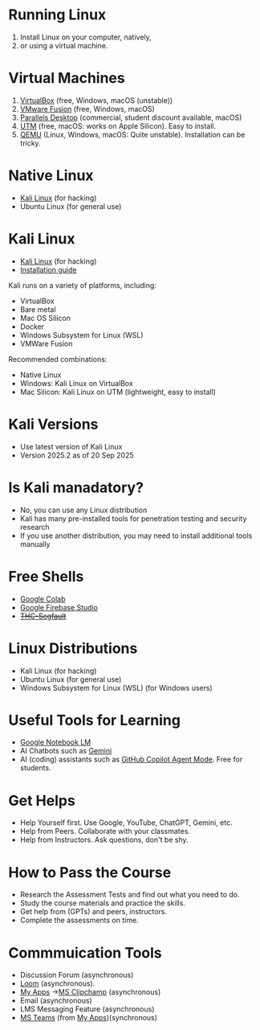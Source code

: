 # Running Linux 

1. Install Linux on your computer, natively, 
2. or using a virtual machine.

# Virtual Machines

1. [VirtualBox](https://www.virtualbox.org/) (free, Windows, macOS (unstable))
2. [VMware Fusion](https://www.vmware.com/products/desktop-hypervisor/workstation-and-fusion) (free, Windows, macOS)
3. [Parallels Desktop](https://www.parallels.com/products/desktop/) (commercial, student discount available, macOS)
4. [UTM](https://mac.getutm.app/) (free, macOS: works on Apple Silicon). Easy to install.
5. [QEMU](https://www.qemu.org/download/) (Linux, Windows, macOS: Quite unstable). Installation can be tricky.

# Native Linux

- [Kali Linux](https://www.kali.org/) (for hacking)
- Ubuntu Linux (for general use)

# Kali Linux

- [Kali Linux](https://www.kali.org/) (for hacking)
- [Installation guide](https://www.kali.org/get-kali/#kali-platforms)

Kali runs on a variety of platforms, including:
- VirtualBox
- Bare metal
- Mac OS Silicon
- Docker
- Windows Subsystem for Linux (WSL)
- VMWare Fusion

Recommended combinations: 

- Native Linux
- Windows: Kali Linux on VirtualBox
- Mac Silicon: Kali Linux on UTM (lightweight, easy to install)

# Kali Versions

- Use latest version of Kali Linux
- Version 2025.2 as of 20 Sep 2025

# Is Kali manadatory?

- No, you can use any Linux distribution
- Kali has many pre-installed tools for penetration testing and security research
- If you use another distribution, you may need to install additional tools manually

# Free Shells

- [Google Colab](https://colab.research.google.com/)
- [Google Firebase Studio](https://studio.firebase.google.com/)
- ~~[THC-Segfault](https://www.thc.org/segfault/)~~


# Linux Distributions

- Kali Linux (for hacking)
- Ubuntu Linux (for general use)
- Windows Subsystem for Linux (WSL) (for Windows users)

# Useful Tools for Learning 

- [Google Notebook LM](https://notebooklm.google.com/)
- AI Chatbots such as [Gemini](https://gemini.google.com/)
- AI (coding) assistants such as [GitHub Copilot Agent Mode](https://github.com/features/copilot). Free for students.

# Get Helps 

- Help Yourself first. Use Google, YouTube, ChatGPT, Gemini, etc.
- Help from Peers. Collaborate with your classmates.
- Help from Instructors. Ask questions, don't be shy.


# How to Pass the Course

- Research the Assessment Tests and find out what you need to do. 
- Study the course materials and practice the skills.
- Get help from (GPTs) and peers, instructors.
- Complete the assessments on time.

# Commmuication Tools

- Discussion Forum (asynchronous)
- [Loom](https://loom.com) (asynchronous). 
- [My Apps](https://myapps.microsoft.com/) →[MS Clipchamp](https://www.microsoft.com/en/microsoft-365/clipchamp?market=af) (asynchronous)
- Email (asynchronous)
- LMS Messaging Feature (asynchronous)
- [MS Teams](https://www.microsoft.com/en-au/microsoft-teams/) (from [My Apps](https://myapps.microsoft.com/))(synchronous)
